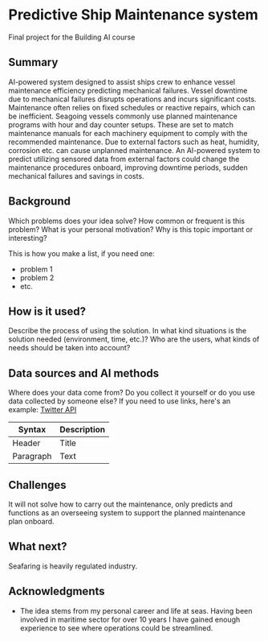 
# Predictive Ship Maintenance system

Final project for the Building AI course

## Summary

AI-powered system designed to assist ships crew to enhance vessel maintenance efficiency predicting mechanical failures. Vessel downtime due to mechanical failures disrupts operations and incurs significant costs. Maintenance often relies on fixed schedules or reactive repairs, which can be inefficient. Seagoing vessels commonly use planned maintenance programs with hour and day counter setups. These are set to match maintenance manuals for each machinery equipment to comply with the recommended maintenance. Due to external factors such as heat, humidity, corrosion etc. can cause unplanned maintenance. An AI-powered system to predict utilizing sensored data from external factors could change the maintenance procedures onboard, improving downtime periods, sudden mechanical failures and savings in costs.

## Background

Which problems does your idea solve? How common or frequent is this problem? What is your personal motivation? Why is this topic important or interesting?

This is how you make a list, if you need one:
* problem 1
* problem 2
* etc.


## How is it used?

Describe the process of using the solution. In what kind situations is the solution needed (environment, time, etc.)? Who are the users, what kinds of needs should be taken into account?

## Data sources and AI methods
Where does your data come from? Do you collect it yourself or do you use data collected by someone else?
If you need to use links, here's an example:
[Twitter API](https://developer.twitter.com/en/docs)

| Syntax      | Description |
| ----------- | ----------- |
| Header      | Title       |
| Paragraph   | Text        |

## Challenges

It will not solve how to carry out the maintenance, only predicts and functions as an overseeing system to support the planned maintenance plan onboard.

## What next?

Seafaring is heavily regulated industry. 


## Acknowledgments

* The idea stems from my personal career and life at seas. Having been involved in maritime sector for over 10 years I have gained enough experience to see where operations could be streamlined. 
